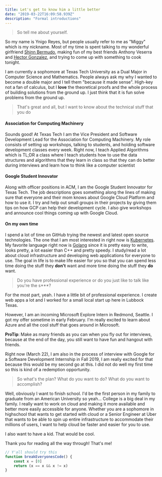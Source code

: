 ```yaml
---
title: Let's get to know him a little better
date: "2019-03-22T16:09:58.939Z"
description: "Formal introductions"
---
```


> So tell me about yourself.

So my name is Ynigo Reyes, but people usually refer to me as "Miggy" which is my nickname. Most of my time is spent talking to
my wonderful girlfriend [Shinn Bermudo](https://twitter.com/ShinnBermudo), making fun of my best friends Anthony Veserra and [Hector Gonzalez](https://twitter.com/Hector27036812),
and trying to come up with something to cook tonight.

I am currently a sophomore at Texas Tech University as a Dual Major in Computer Science and Mathematics. People always
ask my why I wanted to become a double major and I tell them "because it made sense". High-key not a fan of
calculus, but I **love** the theoretical proofs and the whole process of building solutions from the ground up.
I just think that it is fun solve problems from the ground up.

> That's great and all, but I want to know about the technical stuff that you do

#### Association for Computing Machinery
Sounds good! At Texas Tech I am the Vice President and Software Development Lead for the Association for Computing Machinery.
My role consists of setting up workshops, talking to students, and holding software development classes every week.
Right now, I teach Applied Algorithms which is TL;DR a class where I teach students how to use the data structures and
algorithms that they learn in class so that they can do better during interviews and learn how to think like a computer scientist

#### Google Student Innovator
Along with officer positions in ACM, I am the Google Student Innovator for Texas Tech. The job descriptions goes something along the lines
of making sure that everyone and their mom knows about Google Cloud Platform and how to use it. I try and help out small groups in their
projects by giving them tips on how GCP can help their development cycle. I also give workshops and announce cool things
coming up with Google Cloud.

#### On my own time
I spend a lot of time on GitHub trying the newest and latest open source technologies. The one that I am most
interested in right now is [Kubernetes](https://github.com/kubernetes/kubernetes). My favorite language right now
is [Golang](https://golang.org/) since it is pretty easy to write, looks pretty, a lot easier than C++ and pretty speedy.
I study/read a lot about cloud infrastructure and developing web applications for everyone to use. The goal in life
is to make life easier for you so that you can spend less time doing the stuff they **don't** want and more time doing the stuff
they **do** want.

> Do you have professional experience or do you just like to talk like you're the s***?

For the most part, yeah. I have a little bit of professional experience. I create web apps a lot and I worked for
a small local start up here in Lubbock Texas.

However, I am an incoming Microsoft Explore Intern in Redmond, Seattle. I got my offer sometime in early February.
I'm really excited to learn about Azure and all the cool stuff that goes around in Microsoft.

**ProTip**: Make as many friends as you can when you fly out for interviews, because at the end of the day,
you still want to have fun and hangout with friends.

Right now (March 22), I am also in the process of interview with Google for a Software Development Internship in Fall 2019,
I am really excited for that because this would be my second go at this. I did not do well my first time
so this is kind of a redemption opportunity.

> So what's the plan? What do you want to do? What do you want to accomplish?

Well, obviously I want to finish school. I'd be the first person in my family to graduate from an American University
so yeah... College is a big deal in my family. I really want to work on cloud and making it more available and better
more easily accessible for anyone. Whether you are a sophomore in highschool that wants to get started with cloud or
a Senior Engineer at Uber that wants to be able to spin up entire infrastructure to accommodate their millions of users,
I want to help cloud be faster and easier for you to use.

I also want to have a kid. That would be cool.

Thank you for reading all the way through! That's me!

```javascript
// Y'all should try this
function breakEveryonesCode() {
    const x = [0]
    return (x == x && x != x)
}
```
